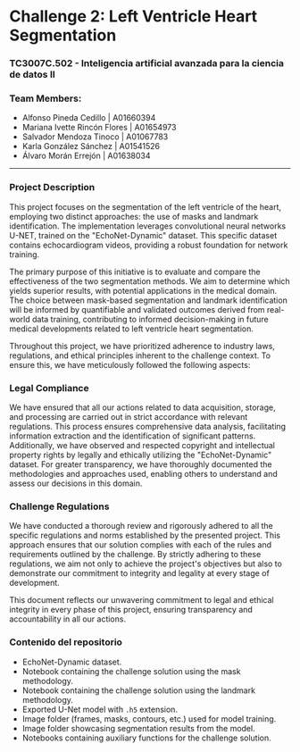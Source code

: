 # Challenge 2: Left Ventricle Heart Segmentation

### TC3007C.502 - Inteligencia artificial avanzada para la ciencia de datos II

### Team Members:

* Alfonso Pineda Cedillo | A01660394
* Mariana Ivette Rincón Flores | A01654973
* Salvador Mendoza Tinoco	| A01067783
* Karla González Sánchez	 | A01541526
* Álvaro Morán Errejón  |  A01638034

---

### Project Description
This project focuses on the segmentation of the left ventricle of the heart, employing two distinct approaches: the use of masks and landmark identification. The implementation leverages convolutional neural networks U-NET, trained on the "EchoNet-Dynamic" dataset. This specific dataset contains echocardiogram videos, providing a robust foundation for network training.

The primary purpose of this initiative is to evaluate and compare the effectiveness of the two segmentation methods. We aim to determine which yields superior results, with potential applications in the medical domain. The choice between mask-based segmentation and landmark identification will be informed by quantifiable and validated outcomes derived from real-world data training, contributing to informed decision-making in future medical developments related to left ventricle heart segmentation.

Throughout this project, we have prioritized adherence to industry laws, regulations, and ethical principles inherent to the challenge context. To ensure this, we have meticulously followed the following aspects:

### Legal Compliance
We have ensured that all our actions related to data acquisition, storage, and processing are carried out in strict accordance with relevant regulations. This process ensures comprehensive data analysis, facilitating information extraction and the identification of significant patterns. Additionally, we have observed and respected copyright and intellectual property rights by legally and ethically utilizing the "EchoNet-Dynamic" dataset. For greater transparency, we have thoroughly documented the methodologies and approaches used, enabling others to understand and assess our decisions in this domain.

### Challenge Regulations
We have conducted a thorough review and rigorously adhered to all the specific regulations and norms established by the presented project. This approach ensures that our solution complies with each of the rules and requirements outlined by the challenge. By strictly adhering to these regulations, we aim not only to achieve the project's objectives but also to demonstrate our commitment to integrity and legality at every stage of development.

This document reflects our unwavering commitment to legal and ethical integrity in every phase of this project, ensuring transparency and accountability in all our actions.

### Contenido del repositorio

 - EchoNet-Dynamic dataset.
 - Notebook containing the challenge solution using the mask methodology.
 - Notebook containing the challenge solution using the landmark methodology.
 - Exported U-Net model with `.h5` extension.
 - Image folder (frames, masks, contours, etc.) used for model training.
 - Image folder showcasing segmentation results from the model.
 - Notebooks containing auxiliary functions for the challenge solution. 
